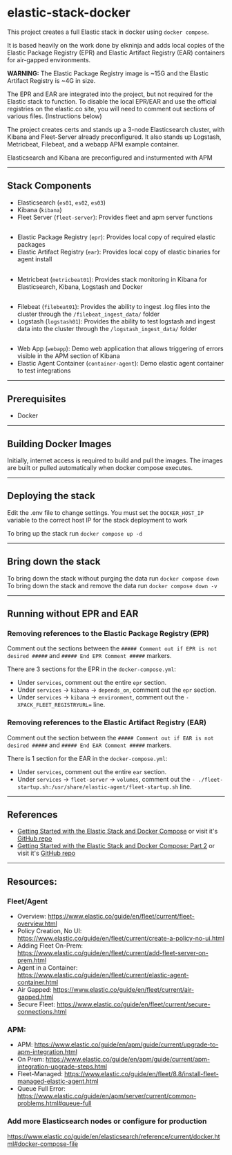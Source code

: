 # elastic-stack-docker

This project creates a full Elastic stack in docker using `docker compose`.

It is based heavily on the work done by elkninja and adds local copies of the Elastic Package Registry (EPR) and Elastic Artifact Registry (EAR) containers for air-gapped environments.  

**WARNING:** The Elastic Package Registry image is ~15G and the Elastic Artifact Registry is ~4G in size.  

The EPR and EAR are integrated into the project, but not required for the Elastic stack to function.  To disable the local EPR/EAR and use the official registries on the elastic.co site, you will need to comment out sections of various files.  (Instructions below) 

The project creates certs and stands up a 3-node Elasticsearch cluster, with Kibana and Fleet-Server already preconfigured.  It also stands up Logstash, Metricbeat, Filebeat, and a webapp APM example container.

Elasticsearch and Kibana are preconfigured and insturmented with APM

---

## Stack Components

- Elasticsearch (`es01`, `es02`, `es03`)
- Kibana (`kibana`)
- Fleet Server (`fleet-server`): Provides fleet and apm server functions
##
- Elastic Package Registry (`epr`): Provides local copy of required elastic packages
- Elastic Artifact Registry (`ear`): Provides local copy of elastic binaries for agent install
##
- Metricbeat (`metricbeat01`): Provides stack monitoring in Kibana for Elasticsearch, Kibana, Logstash and Docker
##
- Filebeat (`filebeat01`): Provides the ability to ingest .log files into the cluster through the `/filebeat_ingest_data/` folder
- Logstash (`logstash01`): Provides the ability to test logstash and ingest data into the cluster through the `/logstash_ingest_data/` folder
##
- Web App (`webapp`): Demo web application that allows triggering of errors visible in the APM section of Kibana
- Elastic Agent Container (`container-agent`): Demo elastic agent container to test integrations

---

## Prerequisites

- Docker

---

## Building Docker Images

Initially, internet access is required to build and pull the images.  The images are built or pulled automatically when docker compose executes.

---

## Deploying the stack

Edit the .env file to change settings.  You must set the `DOCKER_HOST_IP` variable to the correct host IP for the stack deployment to work

To bring up the stack run `docker compose up -d`

---

## Bring down the stack

To bring down the stack without purging the data run `docker compose down`
To bring down the stack and remove the data run `docker compose down -v`

---

## Running without EPR and EAR

### Removing references to the Elastic Package Registry (EPR)

Comment out the sections between the `##### Comment out if EPR is not desired #####` and `##### End EPR Comment #####` markers.  

There are 3 sections for the EPR in the `docker-compose.yml`:

- Under `services`, comment out the entire `epr` section.
- Under `services` -> `kibana` -> `depends_on`, comment out the `epr` section.
- Under `services` -> `kibana` -> `environment`, comment out the `- XPACK_FLEET_REGISTRYURL=` line.

### Removing references to the Elastic Artifact Registry (EAR)

Comment out the section between the `##### Comment out if EAR is not desired #####` and `##### End EAR Comment #####` markers.

There is 1 section for the EAR in the `docker-compose.yml`:

- Under `services`, comment out the entire `ear` section.
- Under `services` -> `fleet-server` -> `volumes`, comment out the `- ./fleet-startup.sh:/usr/share/elastic-agent/fleet-startup.sh` line.

---

## References

- [Getting Started with the Elastic Stack and Docker Compose](https://www.elastic.co/blog/getting-started-with-the-elastic-stack-and-docker-compose) or visit it's [GitHub repo](https://github.com/elkninja/elastic-stack-docker-part-one)
- [Getting Started with the Elastic Stack and Docker Compose: Part 2](https://www.elastic.co/blog/getting-started-with-the-elastic-stack-and-docker-compose-part-2) or visit it's [GitHub repo](https://github.com/elkninja/elastic-stack-docker-part-two)

---

## Resources:

### Fleet/Agent

- Overview: https://www.elastic.co/guide/en/fleet/current/fleet-overview.html
- Policy Creation, No UI: https://www.elastic.co/guide/en/fleet/current/create-a-policy-no-ui.html
- Adding Fleet On-Prem: https://www.elastic.co/guide/en/fleet/current/add-fleet-server-on-prem.html
- Agent in a Container: https://www.elastic.co/guide/en/fleet/current/elastic-agent-container.html
- Air Gapped: https://www.elastic.co/guide/en/fleet/current/air-gapped.html
- Secure Fleet: https://www.elastic.co/guide/en/fleet/current/secure-connections.html

### APM:

- APM: https://www.elastic.co/guide/en/apm/guide/current/upgrade-to-apm-integration.html
- On Prem: https://www.elastic.co/guide/en/apm/guide/current/apm-integration-upgrade-steps.html
- Fleet-Managed: https://www.elastic.co/guide/en/fleet/8.8/install-fleet-managed-elastic-agent.html
- Queue Full Error: https://www.elastic.co/guide/en/apm/server/current/common-problems.html#queue-full

### Add more Elasticsearch nodes or configure for production
https://www.elastic.co/guide/en/elasticsearch/reference/current/docker.html#docker-compose-file